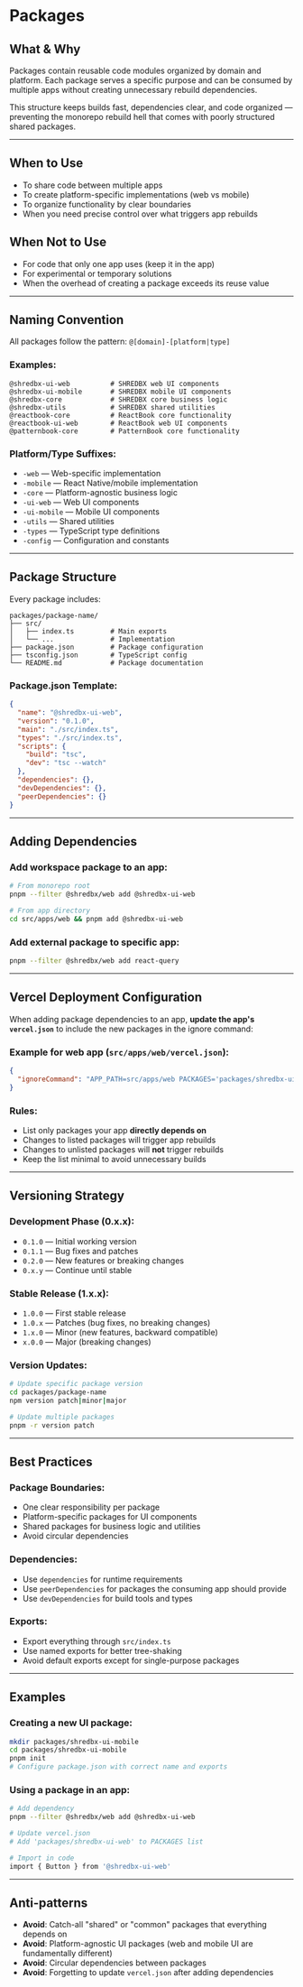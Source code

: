 # Packages

## What & Why

Packages contain reusable code modules organized by domain and platform. Each package serves a specific purpose and can be consumed by multiple apps without creating unnecessary rebuild dependencies.

This structure keeps builds fast, dependencies clear, and code organized — preventing the monorepo rebuild hell that comes with poorly structured shared packages.

---

## When to Use

- To share code between multiple apps
- To create platform-specific implementations (web vs mobile)
- To organize functionality by clear boundaries
- When you need precise control over what triggers app rebuilds

## When Not to Use

- For code that only one app uses (keep it in the app)
- For experimental or temporary solutions
- When the overhead of creating a package exceeds its reuse value

---

## Naming Convention

All packages follow the pattern: `@[domain]-[platform|type]`

### Examples:

```
@shredbx-ui-web          # SHREDBX web UI components
@shredbx-ui-mobile       # SHREDBX mobile UI components
@shredbx-core            # SHREDBX core business logic
@shredbx-utils           # SHREDBX shared utilities
@reactbook-core          # ReactBook core functionality
@reactbook-ui-web        # ReactBook web UI components
@patternbook-core        # PatternBook core functionality
```

### Platform/Type Suffixes:

- `-web` — Web-specific implementation
- `-mobile` — React Native/mobile implementation
- `-core` — Platform-agnostic business logic
- `-ui-web` — Web UI components
- `-ui-mobile` — Mobile UI components
- `-utils` — Shared utilities
- `-types` — TypeScript type definitions
- `-config` — Configuration and constants

---

## Package Structure

Every package includes:

```
packages/package-name/
├── src/
│   ├── index.ts         # Main exports
│   └── ...              # Implementation
├── package.json         # Package configuration
├── tsconfig.json        # TypeScript config
└── README.md            # Package documentation
```

### Package.json Template:

```json
{
  "name": "@shredbx-ui-web",
  "version": "0.1.0",
  "main": "./src/index.ts",
  "types": "./src/index.ts",
  "scripts": {
    "build": "tsc",
    "dev": "tsc --watch"
  },
  "dependencies": {},
  "devDependencies": {},
  "peerDependencies": {}
}
```

---

## Adding Dependencies

### Add workspace package to an app:

```bash
# From monorepo root
pnpm --filter @shredbx/web add @shredbx-ui-web

# From app directory
cd src/apps/web && pnpm add @shredbx-ui-web
```

### Add external package to specific app:

```bash
pnpm --filter @shredbx/web add react-query
```

---

## Vercel Deployment Configuration

When adding package dependencies to an app, **update the app's `vercel.json`** to include the new packages in the ignore command:

### Example for web app (`src/apps/web/vercel.json`):

```json
{
  "ignoreCommand": "APP_PATH=src/apps/web PACKAGES='packages/shredbx-ui-web,packages/shredbx-core,packages/mcp-server' bash scripts/ignore-build.sh"
}
```

### Rules:

- List only packages your app **directly depends on**
- Changes to listed packages will trigger app rebuilds
- Changes to unlisted packages will **not** trigger rebuilds
- Keep the list minimal to avoid unnecessary builds

---

## Versioning Strategy

### Development Phase (0.x.x):

- `0.1.0` — Initial working version
- `0.1.1` — Bug fixes and patches
- `0.2.0` — New features or breaking changes
- `0.x.y` — Continue until stable

### Stable Release (1.x.x):

- `1.0.0` — First stable release
- `1.0.x` — Patches (bug fixes, no breaking changes)
- `1.x.0` — Minor (new features, backward compatible)
- `x.0.0` — Major (breaking changes)

### Version Updates:

```bash
# Update specific package version
cd packages/package-name
npm version patch|minor|major

# Update multiple packages
pnpm -r version patch
```

---

## Best Practices

### Package Boundaries:

- One clear responsibility per package
- Platform-specific packages for UI components
- Shared packages for business logic and utilities
- Avoid circular dependencies

### Dependencies:

- Use `dependencies` for runtime requirements
- Use `peerDependencies` for packages the consuming app should provide
- Use `devDependencies` for build tools and types

### Exports:

- Export everything through `src/index.ts`
- Use named exports for better tree-shaking
- Avoid default exports except for single-purpose packages

---

## Examples

### Creating a new UI package:

```bash
mkdir packages/shredbx-ui-mobile
cd packages/shredbx-ui-mobile
pnpm init
# Configure package.json with correct name and exports
```

### Using a package in an app:

```bash
# Add dependency
pnpm --filter @shredbx/web add @shredbx-ui-web

# Update vercel.json
# Add 'packages/shredbx-ui-web' to PACKAGES list

# Import in code
import { Button } from '@shredbx-ui-web'
```

---

## Anti-patterns

- **Avoid**: Catch-all "shared" or "common" packages that everything depends on
- **Avoid**: Platform-agnostic UI packages (web and mobile UI are fundamentally different)
- **Avoid**: Circular dependencies between packages
- **Avoid**: Forgetting to update `vercel.json` after adding dependencies
